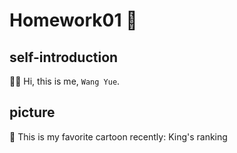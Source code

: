 # Homework01 👋

## self-introduction

🙋‍♀️ Hi, this is me, `Wang Yue`.

## picture

🌈 This is my favorite cartoon recently: King's ranking

